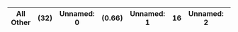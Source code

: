 | All Other   | (32)   | Unnamed: 0   | (0.66)   | Unnamed: 1   | 16   | Unnamed: 2   | 0.21   |
|-------------|--------|--------------|----------|--------------|------|--------------|--------|